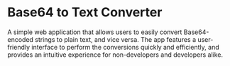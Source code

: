 # Base64 to Text Converter
A simple web application that allows users to easily convert Base64-encoded strings to plain text, and vice versa. The app features a user-friendly interface to perform the conversions quickly and efficiently, and provides an intuitive experience for non-developers and developers alike.


